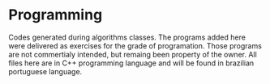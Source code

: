 # Programming
Codes generated during algorithms classes.
The programs added here were delivered as exercises for the grade of programation.
Those programs are not commertialy intended, but remaing been property of the owner.
All files here are in C++ programming language and will be found in brazilian portuguese language.
